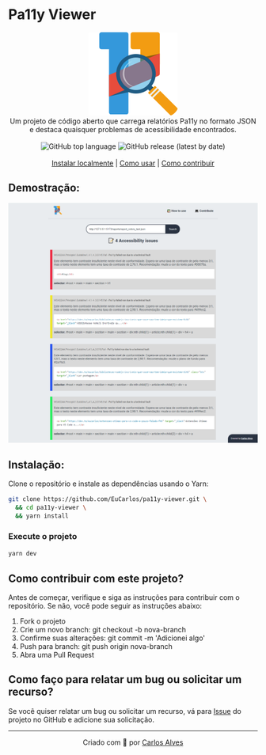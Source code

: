 # Pa11y Viewer

<p align="center">
    <img src="../../../public/assets/Pa11y-Viewer-Logo.svg" alt="logo Pa11y Viewer" /><br/>
    Um projeto de código aberto que carrega relatórios Pa11y no formato JSON e destaca quaisquer problemas de acessibilidade encontrados.<br/></br>
    <img alt="GitHub top language" src="https://img.shields.io/github/languages/top/EuCarlos/pa11y-viewer?color=orange&style=for-the-badge">
    <img alt="GitHub release (latest by date)" src="https://img.shields.io/github/v/release/eucarlos/pa11y-viewer?style=for-the-badge"><br/></br>
    <a href="https://github.com/EuCarlos/pa11y-viewer#installation">Instalar localmente</a> |
    <a href="https://github.com/EuCarlos/pa11y-viewer/wiki/Pa11y-Viewer:-How-to-Use">Como usar</a> | 
    <a href="https://github.com/EuCarlos/pa11y-viewer#how-to-contribute-to-this-project">Como contribuir</a>
</p>

## Demostração:
<p align="center">
<img src="../../../.github/screenshots/pa11y_viewer_screenshot.png" />
</p>

## Instalação:
Clone o repositório e instale as dependências usando o Yarn:
```bash
git clone https://github.com/EuCarlos/pa11y-viewer.git \
  && cd pa11y-viewer \
  && yarn install
```
### Execute o projeto

```bash
yarn dev
```

## Como contribuir com este projeto?
Antes de começar, verifique e siga as instruções para contribuir com o repositório. Se não, você pode seguir as instruções abaixo:

1. Fork o projeto
2. Crie um novo branch: git checkout -b nova-branch
3. Confirme suas alterações: git commit -m 'Adicionei algo'
4. Push para branch: git push origin nova-branch
5. Abra uma Pull Request

## Como faço para relatar um bug ou solicitar um recurso?
Se você quiser relatar um bug ou solicitar um recurso, vá para [Issue](https://github.com/eucarlos/pa11y-viewer/issues) do projeto no GitHub e adicione sua solicitação.

___

<p align="center">
Criado com 💜 por <a href="https://github.com/eucarlos/">Carlos Alves</a></p>
